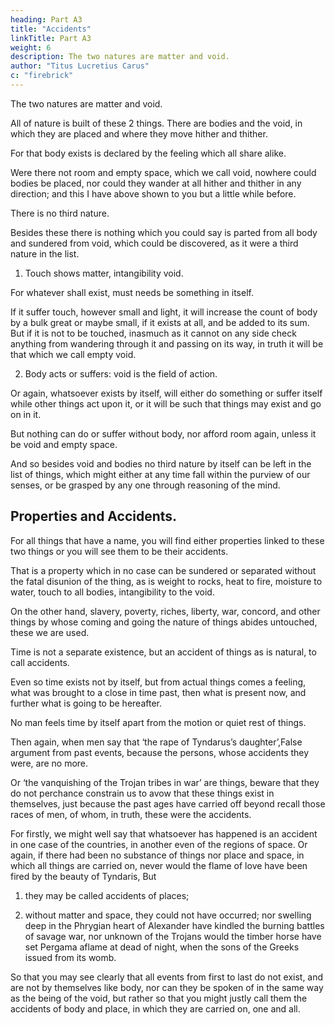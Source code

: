 ```yaml
---
heading: Part A3
title: "Accidents"
linkTitle: Part A3
weight: 6
description: The two natures are matter and void.
author: "Titus Lucretius Carus"
c: "firebrick"
---
```



The two natures are matter and void. 

All of nature is built of these 2 things. There are bodies and the void, in which they are placed and where they move hither and thither. 

For that body exists is declared by the feeling which all share alike. 

 <!-- and unless faith in this feeling be firmly grounded at once and prevail, there will be naught to which we can make appeal about things hidden, so as to prove aught by the reasoning of the mind. And next,  -->

Were there not room and empty space, which we call void, nowhere could bodies be placed, nor could they wander at all hither and thither in any direction; and this I have above shown to you but a little while before.

There is no third nature.

Besides these there is nothing which you could say is parted from all body and sundered from void, which could be discovered, as it were a third nature in the list.

1. Touch shows matter, intangibility void.

For whatever shall exist, must needs be something in itself. 

If it suffer touch, however small and light, it will increase the count of body by a bulk great or maybe small, if it exists at all, and be added to its sum. But if it is not to be touched, inasmuch as it cannot on any side check anything from wandering through it and passing on its way, in truth it will be that which we call empty void.

2. Body acts or suffers: void is the field of action. 

Or again, whatsoever exists by itself, will either do something or suffer itself while other things act upon it, or it will be such that things may exist and go on in it. 

But nothing can do or suffer without body, nor afford room again, unless it be void and empty space. 

And so besides void and bodies no third nature by itself can be left in the list of things, which might either at any time fall within the purview of our senses, or be grasped by any one through reasoning of the mind.

## Properties and Accidents.

For all things that have a name, you will find either properties linked to these two things or you will see them to be their accidents. 

That is a property which in no case can be sundered or separated without the fatal disunion of the thing, as is weight to rocks, heat to fire, moisture to water, touch to all bodies, intangibility to the void.

On the other hand, slavery, poverty, riches, liberty, war, concord, and other things by whose coming and going the nature of things abides untouched, these we are used.

Time is not a separate existence, but an accident of things as is natural, to call accidents. 

Even so time exists not by itself, but from actual things comes a feeling, what was brought to a close in time past, then what is present now, and further what is going to be hereafter.

No man feels time by itself apart from the motion or quiet rest of things. 

Then again, when men say that ‘the rape of Tyndarus’s daughter’,False argument from past events, because the persons, whose accidents they were, are no more. 

Or ‘the vanquishing of the Trojan tribes in war’ are things, beware that they do not perchance constrain us to avow that these things exist in themselves, just because the past ages have carried off beyond recall those races of men, of whom, in truth, these were the accidents.

For firstly, we might well say that whatsoever has happened is an accident in one case of the countries, in another even of the regions of space. Or again, if there had been no substance of things nor place and space, in which all things are carried on, never would the flame of love have been fired by the beauty of Tyndaris, But 

1. they may be called accidents of places; 

2. without matter and space, they could not have occurred; nor swelling deep in the Phrygian heart of Alexander have kindled the burning battles of savage war, nor unknown of the Trojans would the timber horse have set Pergama aflame at dead of night, when the sons of the Greeks issued from its womb. 

So that you may see clearly that all events from first to last do not exist, and are not by themselves like body, nor can they be spoken of in the same way as the being of the void, but rather so that you might justly call them the accidents of body and place, in which they are carried on, one and all.
